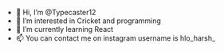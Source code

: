 - 👋 Hi, I’m @Typecaster12
- 👀 I’m interested in Cricket and programming
- 🌱 I’m currently learning React
- 📫 You can contact me on instagram username is hlo_harsh_

<!---
Typecaster12/Typecaster12 is a ✨ special ✨ repository because its `README.md` (this file) appears on your GitHub profile.
You can click the Preview link to take a look at your changes.
--->

